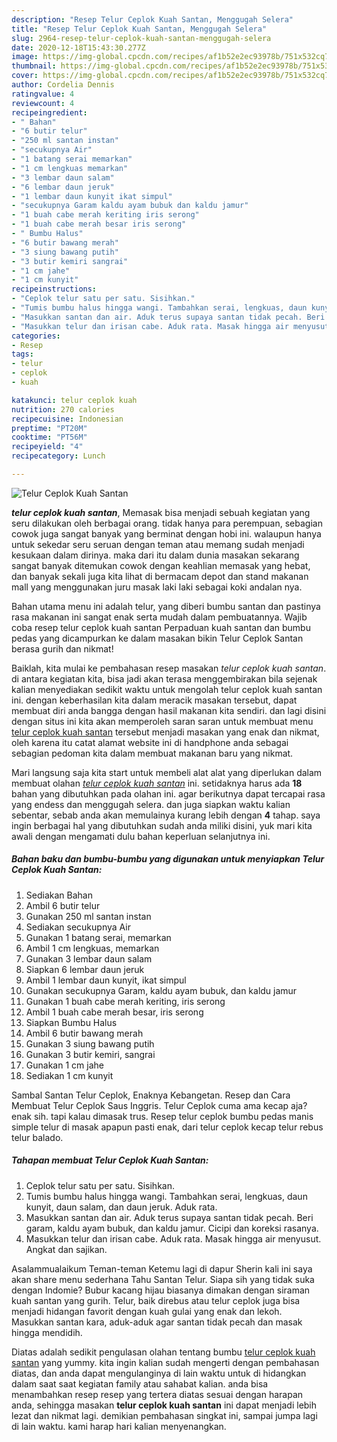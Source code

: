 ```yaml
---
description: "Resep Telur Ceplok Kuah Santan, Menggugah Selera"
title: "Resep Telur Ceplok Kuah Santan, Menggugah Selera"
slug: 2964-resep-telur-ceplok-kuah-santan-menggugah-selera
date: 2020-12-18T15:43:30.277Z
image: https://img-global.cpcdn.com/recipes/af1b52e2ec93978b/751x532cq70/telur-ceplok-kuah-santan-foto-resep-utama.jpg
thumbnail: https://img-global.cpcdn.com/recipes/af1b52e2ec93978b/751x532cq70/telur-ceplok-kuah-santan-foto-resep-utama.jpg
cover: https://img-global.cpcdn.com/recipes/af1b52e2ec93978b/751x532cq70/telur-ceplok-kuah-santan-foto-resep-utama.jpg
author: Cordelia Dennis
ratingvalue: 4
reviewcount: 4
recipeingredient:
- " Bahan"
- "6 butir telur"
- "250 ml santan instan"
- "secukupnya Air"
- "1 batang serai memarkan"
- "1 cm lengkuas memarkan"
- "3 lembar daun salam"
- "6 lembar daun jeruk"
- "1 lembar daun kunyit ikat simpul"
- "secukupnya Garam kaldu ayam bubuk dan kaldu jamur"
- "1 buah cabe merah keriting iris serong"
- "1 buah cabe merah besar iris serong"
- " Bumbu Halus"
- "6 butir bawang merah"
- "3 siung bawang putih"
- "3 butir kemiri sangrai"
- "1 cm jahe"
- "1 cm kunyit"
recipeinstructions:
- "Ceplok telur satu per satu. Sisihkan."
- "Tumis bumbu halus hingga wangi. Tambahkan serai, lengkuas, daun kunyit, daun salam, dan daun jeruk. Aduk rata."
- "Masukkan santan dan air. Aduk terus supaya santan tidak pecah. Beri garam, kaldu ayam bubuk, dan kaldu jamur. Cicipi dan koreksi rasanya."
- "Masukkan telur dan irisan cabe. Aduk rata. Masak hingga air menyusut. Angkat dan sajikan."
categories:
- Resep
tags:
- telur
- ceplok
- kuah

katakunci: telur ceplok kuah 
nutrition: 270 calories
recipecuisine: Indonesian
preptime: "PT20M"
cooktime: "PT56M"
recipeyield: "4"
recipecategory: Lunch

---
```



![Telur Ceplok Kuah Santan](https://img-global.cpcdn.com/recipes/af1b52e2ec93978b/751x532cq70/telur-ceplok-kuah-santan-foto-resep-utama.jpg)

<b><i>telur ceplok kuah santan</i></b>, Memasak bisa menjadi sebuah kegiatan yang seru dilakukan oleh berbagai orang. tidak hanya para perempuan, sebagian cowok juga sangat banyak yang berminat dengan hobi ini. walaupun hanya untuk sekedar seru seruan dengan teman atau memang sudah menjadi kesukaan dalam dirinya. maka dari itu dalam dunia masakan sekarang sangat banyak ditemukan cowok dengan keahlian memasak yang hebat, dan banyak sekali juga kita lihat di bermacam depot dan stand makanan mall yang menggunakan juru masak laki laki sebagai koki andalan nya.

Bahan utama menu ini adalah telur, yang diberi bumbu santan dan pastinya rasa makanan ini sangat enak serta mudah dalam pembuatannya. Wajib coba resep telur ceplok kuah santan Perpaduan kuah santan dan bumbu pedas yang dicampurkan ke dalam masakan bikin Telur Ceplok Santan berasa gurih dan nikmat!

Baiklah, kita mulai ke pembahasan resep masakan <i>telur ceplok kuah santan</i>. di antara kegiatan kita, bisa jadi akan terasa menggembirakan bila sejenak kalian menyediakan sedikit waktu untuk mengolah telur ceplok kuah santan ini. dengan keberhasilan kita dalam meracik masakan tersebut, dapat membuat diri anda bangga dengan hasil makanan kita sendiri. dan lagi disini dengan situs ini kita akan memperoleh saran saran untuk membuat menu <u>telur ceplok kuah santan</u> tersebut menjadi masakan yang enak dan nikmat, oleh karena itu catat alamat website ini di handphone anda sebagai sebagian pedoman kita dalam membuat makanan baru yang nikmat.


Mari langsung saja kita start untuk membeli alat alat yang diperlukan dalam membuat olahan <u><i>telur ceplok kuah santan</i></u> ini. setidaknya harus ada <b>18</b> bahan yang dibutuhkan pada olahan ini. agar berikutnya dapat tercapai rasa yang endess dan menggugah selera. dan juga siapkan waktu kalian sebentar, sebab anda akan memulainya kurang lebih dengan <b>4</b> tahap. saya ingin berbagai hal yang dibutuhkan sudah anda miliki disini, yuk mari kita awali dengan mengamati dulu bahan keperluan selanjutnya ini.

<!--inarticleads1-->

##### Bahan baku dan bumbu-bumbu yang digunakan untuk menyiapkan Telur Ceplok Kuah Santan:

1. Sediakan  Bahan
1. Ambil 6 butir telur
1. Gunakan 250 ml santan instan
1. Sediakan secukupnya Air
1. Gunakan 1 batang serai, memarkan
1. Ambil 1 cm lengkuas, memarkan
1. Gunakan 3 lembar daun salam
1. Siapkan 6 lembar daun jeruk
1. Ambil 1 lembar daun kunyit, ikat simpul
1. Gunakan secukupnya Garam, kaldu ayam bubuk, dan kaldu jamur
1. Gunakan 1 buah cabe merah keriting, iris serong
1. Ambil 1 buah cabe merah besar, iris serong
1. Siapkan  Bumbu Halus
1. Ambil 6 butir bawang merah
1. Gunakan 3 siung bawang putih
1. Gunakan 3 butir kemiri, sangrai
1. Gunakan 1 cm jahe
1. Sediakan 1 cm kunyit


Sambal Santan Telur Ceplok, Enaknya Kebangetan. Resep dan Cara Membuat Telur Ceplok Saus Inggris. Telur Ceplok cuma ama kecap aja? enak sih. tapi kalau dimasak trus. Resep telur ceplok bumbu pedas manis simple telur di masak apapun pasti enak, dari telur ceplok kecap telur rebus telur balado. 

<!--inarticleads2-->

##### Tahapan membuat Telur Ceplok Kuah Santan:

1. Ceplok telur satu per satu. Sisihkan.
1. Tumis bumbu halus hingga wangi. Tambahkan serai, lengkuas, daun kunyit, daun salam, dan daun jeruk. Aduk rata.
1. Masukkan santan dan air. Aduk terus supaya santan tidak pecah. Beri garam, kaldu ayam bubuk, dan kaldu jamur. Cicipi dan koreksi rasanya.
1. Masukkan telur dan irisan cabe. Aduk rata. Masak hingga air menyusut. Angkat dan sajikan.


Asalammualaikum Teman-teman Ketemu lagi di dapur Sherin kali ini saya akan share menu sederhana Tahu Santan Telur. Siapa sih yang tidak suka dengan Indomie? Bubur kacang hijau biasanya dimakan dengan siraman kuah santan yang gurih. Telur, baik direbus atau telur ceplok juga bisa menjadi hidangan favorit dengan kuah gulai yang enak dan lekoh. Masukkan santan kara, aduk-aduk agar santan tidak pecah dan masak hingga mendidih. 

Diatas adalah sedikit pengulasan olahan tentang bumbu <u>telur ceplok kuah santan</u> yang yummy. kita ingin kalian sudah mengerti dengan pembahasan diatas, dan anda dapat mengulanginya di lain waktu untuk di hidangkan dalam saat saat kegiatan family atau sahabat kalian. anda bisa menambahkan resep resep yang tertera diatas sesuai dengan harapan anda, sehingga masakan <b>telur ceplok kuah santan</b> ini dapat menjadi lebih lezat dan nikmat lagi. demikian pembahasan singkat ini, sampai jumpa lagi di lain waktu. kami harap hari kalian menyenangkan.
